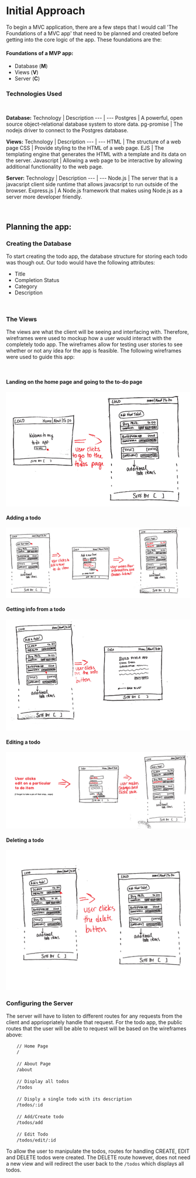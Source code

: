 # Initial Approach

To begin a MVC application, there are a few steps that I would call 'The Foundations of a MVC app' that need to be planned and created before getting into the core logic of the app. These foundations are the: 

#### Foundations of a MVP app:
- Database (**M**)
- Views (**V**)
- Server (**C**)

### Technologies Used


<br>


**Database:**
Technology | Description
--- | ---
Postgres |  A powerful, open source object-relational database system to store data.
pg-promise | The nodejs driver to connect to the Postgres database.

**Views:**
Technology | Description
--- | ---
HTML | The structure of a web page
CSS | Provide styling to the HTML of a web page.
EJS | The templating engine that generates the HTML with a template and its data on the server.
Javascript | Allowing a web page to be interactive by allowing additional functionality to the web page.

**Server:**
Technology | Description
--- | ---
Node.js | The server that is a javacsript client side runtime that allows javacsript to run outside of the browser.
Express.js | A Node.js framework that makes using Node.js as a server more developer friendly.


<br>


## Planning the app:

### Creating the Database

To start creating the todo app, the database structure for storing each todo was though out. Our todo would have the following attributes:

- Title
- Completion Status
- Category
- Description
<br>

### The Views

The views are what the client will be seeing and interfacing with. Therefore, wireframes were used to mockup how a user would interact with the completely todo app. The wireframes allow for testing user stories to see whether or not any idea for the app is feasible. The following wireframes were used to guide this app:


<br>


#### Landing on the home page and going to the to-do page

![home-todo](./assets/home-todo.jpg)

#### Adding a todo

![add-todo](./assets/add-todo.jpg)

#### Getting info from a todo

![info-todo](./assets/info-todo.jpg)

#### Editing a todo

![todo-edit](./assets/todo-edit.jpg)

#### Deleting a todo

![todo-delte](./assets/todo-delete.jpg)
<br>

### Configuring the Server

The server will have to listen to different routes for any requests from the client and appriopriately handle that request. For the todo app, the public routes that the user will be able to request will be based on the wireframes above:

```node
    // Home Page
    /
    
    // About Page
    /about
    
    // Display all todos
    /todos
    
    // Disply a single todo with its description
    /todos/:id
    
    // Add/Create todo
    /todos/add
    
    // Edit Todo
    /todos/edit/:id
```
To allow the user to manipulate the todos, routes for handling CREATE, EDIT and DELETE todos were created. The DELETE route however, does not need a new view and will redirect the user back to the `/todos` which displays all todos.
